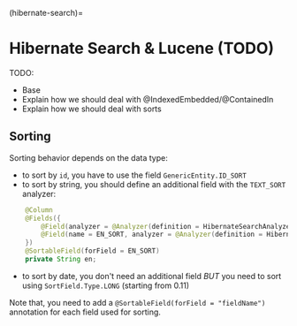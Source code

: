 
(hibernate-search)=
# Hibernate Search & Lucene (TODO)

TODO:
 * Base
 * Explain how we should deal with @IndexedEmbedded/@ContainedIn
 * Explain how we should deal with sorts

## Sorting

Sorting behavior depends on the data type:
* to sort by `id`, you have to use the field `GenericEntity.ID_SORT`
* to sort by string, you should define an additional field with the `TEXT_SORT` analyzer:
```java
	@Column
	@Fields({
		@Field(analyzer = @Analyzer(definition = HibernateSearchAnalyzer.TEXT_STEMMING)),
		@Field(name = EN_SORT, analyzer = @Analyzer(definition = HibernateSearchAnalyzer.TEXT_SORT))
	})
	@SortableField(forField = EN_SORT)
	private String en;
```
* to sort by date, you don't need an additional field *BUT* you need to sort using `SortField.Type.LONG` (starting from 0.11)

Note that, you need to add a `@SortableField(forField = "fieldName")` annotation for each field used for sorting.
